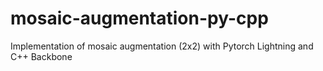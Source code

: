 # mosaic-augmentation-py-cpp
Implementation of mosaic augmentation (2x2) with Pytorch Lightning and C++ Backbone
